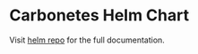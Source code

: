 # Carbonetes Helm Chart

Visit [helm repo](https://carbonetes.github.io/carbonetes-helm-chart/) for the full documentation.